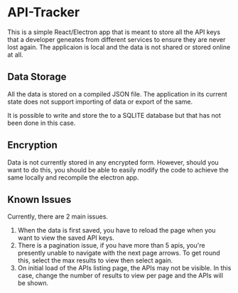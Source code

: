 # API-Tracker

This is a simple React/Electron app that is meant to store all the API keys that a developer geneates from different services to ensure they are never lost again.
The applicaion is local and the data is not shared or stored online at all.


## Data Storage

All the data is stored on a compiled JSON file. The application in its current state does not support importing of data or export of the same.

It is possible to write and store the to a SQLITE database but that has not been done in this case.


## Encryption

Data is not currently stored in any encrypted form. However, should you want to do this, you should be able to easily modify the code to achieve the same locally and recompile the electron app.

## Known Issues

Currently, there are 2 main issues.
1. When the data is first saved, you have to reload the page when you want to view the saved API keys.
2. There is a pagination issue, if you have more than 5 apis, you're presently unable to navigate with the next page arrows. To get round this, select the max results to view then select again.
3. On initial load of the APIs listing page, the APIs may not be visible. In this case, change the number of results to view per page and the APIs will be shown.